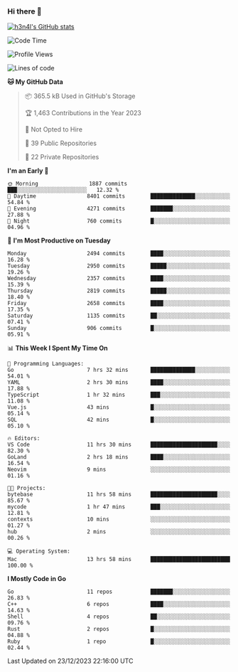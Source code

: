 ### Hi there 👋

[![h3n4l's GitHub stats](https://github-readme-stats.vercel.app/api?username=h3n4l&count_private=true&show_icons=true&theme=radical)](https://github.com/h3n4l/github-readme-stats)

<!--START_SECTION:waka-->
![Code Time](http://img.shields.io/badge/Code%20Time-1%2C806%20hrs%2038%20mins-blue)

![Profile Views](http://img.shields.io/badge/Profile%20Views-1-blue)

![Lines of code](https://img.shields.io/badge/From%20Hello%20World%20I%27ve%20Written-4.0%20million%20lines%20of%20code-blue)

**🐱 My GitHub Data** 

> 📦 365.5 kB Used in GitHub's Storage 
 > 
> 🏆 1,463 Contributions in the Year 2023
 > 
> 🚫 Not Opted to Hire
 > 
> 📜 39 Public Repositories 
 > 
> 🔑 22 Private Repositories 
 > 
**I'm an Early 🐤** 

```text
🌞 Morning                1887 commits        ███░░░░░░░░░░░░░░░░░░░░░░   12.32 % 
🌆 Daytime                8401 commits        ██████████████░░░░░░░░░░░   54.84 % 
🌃 Evening                4271 commits        ███████░░░░░░░░░░░░░░░░░░   27.88 % 
🌙 Night                  760 commits         █░░░░░░░░░░░░░░░░░░░░░░░░   04.96 % 
```
📅 **I'm Most Productive on Tuesday** 

```text
Monday                   2494 commits        ████░░░░░░░░░░░░░░░░░░░░░   16.28 % 
Tuesday                  2950 commits        █████░░░░░░░░░░░░░░░░░░░░   19.26 % 
Wednesday                2357 commits        ████░░░░░░░░░░░░░░░░░░░░░   15.39 % 
Thursday                 2819 commits        █████░░░░░░░░░░░░░░░░░░░░   18.40 % 
Friday                   2658 commits        ████░░░░░░░░░░░░░░░░░░░░░   17.35 % 
Saturday                 1135 commits        ██░░░░░░░░░░░░░░░░░░░░░░░   07.41 % 
Sunday                   906 commits         █░░░░░░░░░░░░░░░░░░░░░░░░   05.91 % 
```


📊 **This Week I Spent My Time On** 

```text
💬 Programming Languages: 
Go                       7 hrs 32 mins       ██████████████░░░░░░░░░░░   54.01 % 
YAML                     2 hrs 30 mins       ████░░░░░░░░░░░░░░░░░░░░░   17.88 % 
TypeScript               1 hr 32 mins        ███░░░░░░░░░░░░░░░░░░░░░░   11.08 % 
Vue.js                   43 mins             █░░░░░░░░░░░░░░░░░░░░░░░░   05.14 % 
SQL                      42 mins             █░░░░░░░░░░░░░░░░░░░░░░░░   05.10 % 

🔥 Editors: 
VS Code                  11 hrs 30 mins      █████████████████████░░░░   82.30 % 
GoLand                   2 hrs 18 mins       ████░░░░░░░░░░░░░░░░░░░░░   16.54 % 
Neovim                   9 mins              ░░░░░░░░░░░░░░░░░░░░░░░░░   01.16 % 

🐱‍💻 Projects: 
bytebase                 11 hrs 58 mins      █████████████████████░░░░   85.67 % 
mycode                   1 hr 47 mins        ███░░░░░░░░░░░░░░░░░░░░░░   12.81 % 
contexts                 10 mins             ░░░░░░░░░░░░░░░░░░░░░░░░░   01.27 % 
hub                      2 mins              ░░░░░░░░░░░░░░░░░░░░░░░░░   00.26 % 

💻 Operating System: 
Mac                      13 hrs 58 mins      █████████████████████████   100.00 % 
```

**I Mostly Code in Go** 

```text
Go                       11 repos            ███████░░░░░░░░░░░░░░░░░░   26.83 % 
C++                      6 repos             ████░░░░░░░░░░░░░░░░░░░░░   14.63 % 
Shell                    4 repos             ██░░░░░░░░░░░░░░░░░░░░░░░   09.76 % 
Rust                     2 repos             █░░░░░░░░░░░░░░░░░░░░░░░░   04.88 % 
Ruby                     1 repo              █░░░░░░░░░░░░░░░░░░░░░░░░   02.44 % 
```




 Last Updated on 23/12/2023 22:16:00 UTC
<!--END_SECTION:waka-->

